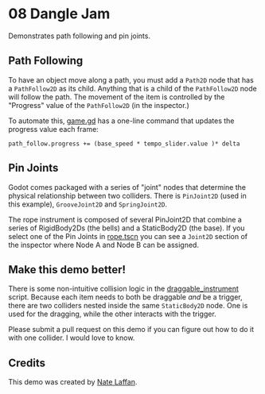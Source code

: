 # 08 Dangle Jam

Demonstrates path following and pin joints.

## Path Following

To have an object move along a path, you must add a `Path2D` node that has a  `PathFollow2D` as its child. Anything that is a child of the `PathFollow2D` node will follow the path.  The movement of the item is controlled by the "Progress" value of the  `PathFollow2D` (in the inspector.)

To automate this, [game.gd](./scripts/game.gd) has a one-line command that updates the progress value each frame: 

```
path_follow.progress += (base_speed * tempo_slider.value )* delta
```

## Pin Joints

Godot comes packaged with a series of "joint" nodes that determine the physical relationship between two colliders. There is `PinJoint2D` (used in this example), `GrooveJoint2D` and `SpringJoint2D`. 

The rope instrument is composed of several PinJoint2D that combine a series of RigidBody2Ds (the bells) and a StaticBody2D (the base).  If you select one of the Pin Joints in [rope.tscn](./scenes/rope.tscn) you can see a `Joint2D` section of the inspector where Node A and Node B can be assigned.

## Make this demo better!

There is some non-intuitive collision logic in the [draggable_instrument](./scripts/draggable_instrument.gd) script. Because each item needs to both be draggable _and_ be a trigger,  there are two colliders nested inside the same `StaticBody2D` node.  One is used for the dragging, while the other interacts with the trigger.  

Please submit a pull request on this demo if you can figure out how to do it with one collider. I would love to know.

## Credits
This demo was created by [Nate Laffan](https://github.com/laffan).